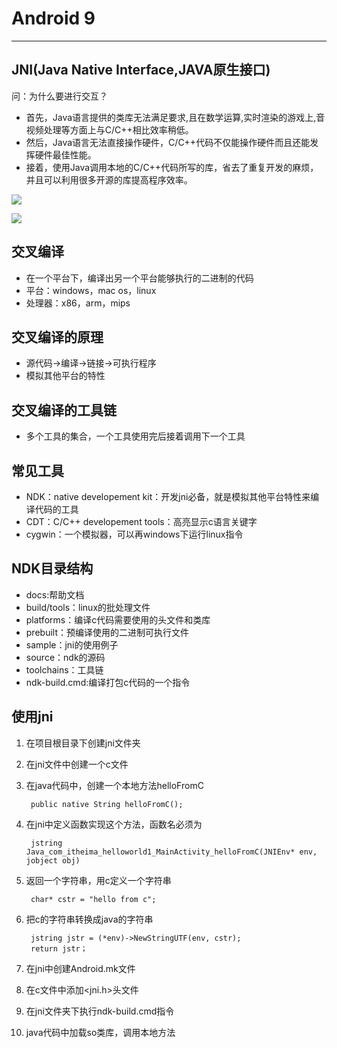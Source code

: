 # Android 9  
<hr>  
  
## JNI(Java Native Interface,JAVA原生接口)   
问：为什么要进行交互？    

* 首先，Java语言提供的类库无法满足要求,且在数学运算,实时渲染的游戏上,音视频处理等方面上与C/C++相比效率稍低。 
* 然后，Java语言无法直接操作硬件，C/C++代码不仅能操作硬件而且还能发挥硬件最佳性能。
* 接着，使用Java调用本地的C/C++代码所写的库，省去了重复开发的麻烦，并且可以利用很多开源的库提高程序效率。

![](https://i.imgur.com/VNSx3SC.jpg)   
   
![](https://i.imgur.com/p4IXc2U.jpg)   

## 交叉编译
* 在一个平台下，编译出另一个平台能够执行的二进制的代码
* 平台：windows，mac os，linux
* 处理器：x86，arm，mips   

## 交叉编译的原理
* 源代码->编译->链接->可执行程序
* 模拟其他平台的特性  

## 交叉编译的工具链
* 多个工具的集合，一个工具使用完后接着调用下一个工具   

## 常见工具
* NDK：native developement kit：开发jni必备，就是模拟其他平台特性来编译代码的工具
* CDT：C/C++ developement tools：高亮显示c语言关键字
* cygwin：一个模拟器，可以再windows下运行linux指令   

## NDK目录结构
* docs:帮助文档
* build/tools：linux的批处理文件
* platforms：编译c代码需要使用的头文件和类库
* prebuilt：预编译使用的二进制可执行文件
* sample：jni的使用例子
* source：ndk的源码
* toolchains：工具链
* ndk-build.cmd:编译打包c代码的一个指令   

## 使用jni
1. 在项目根目录下创建jni文件夹
2. 在jni文件中创建一个c文件
3. 在java代码中，创建一个本地方法helloFromC

		public native String helloFromC();
4. 在jni中定义函数实现这个方法，函数名必须为

		jstring Java_com_itheima_helloworld1_MainActivity_helloFromC(JNIEnv* env, jobject obj)
5. 返回一个字符串，用c定义一个字符串

		char* cstr = "hello from c";
6. 把c的字符串转换成java的字符串

		jstring jstr = (*env)->NewStringUTF(env, cstr);
		return jstr；
7. 在jni中创建Android.mk文件
8. 在c文件中添加<jni.h>头文件
9. 在jni文件夹下执行ndk-build.cmd指令
10. java代码中加载so类库，调用本地方法